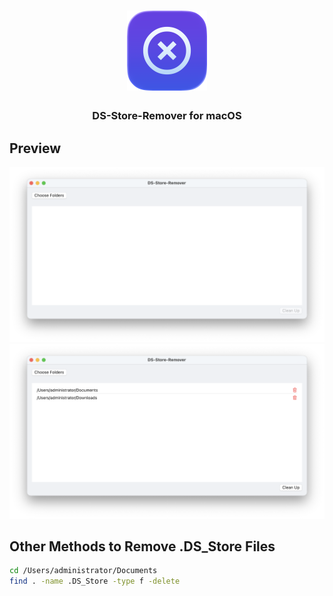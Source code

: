<h1 align="center">
  <img src="DS-Store-Remover/Assets.xcassets/AppIcon.appiconset/Untitled-macOS-Default-512x512@2x.png" alt="DS-Store-Remover" width="128" />
</h1>

<h3 align="center">
DS-Store-Remover for macOS
</h3>

## Preview
![](Image1.png)
![](Image2.png)

## Other Methods to Remove .DS_Store Files
```bash
cd /Users/administrator/Documents
find . -name .DS_Store -type f -delete
```
